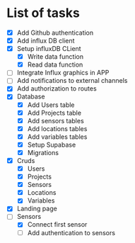 # List of tasks

- [x] Add Github authentication
- [x] Add influx DB client
- [x] Setup influxDB CLient
    - [x] Write data function
    - [x] Read data function
- [ ] Integrate Influx graphics in APP
- [ ] Add notifications to external channels
- [x] Add authorization to routes
- [x] Database
    - [x] Add Users table
    - [x] Add Projects table
    - [x] Add sensors tables
    - [x] Add locations tables
    - [x] Add variables tables
    - [x] Setup Supabase
    - [x] Migrations
- [x] Cruds
    - [x] Users
    - [x] Projects
    - [x] Sensors
    - [x] Locations
    - [x] Variables
- [x] Landing page
- [ ] Sensors
    - [x] Connect first sensor
    - [ ] Add authentication to sensors
